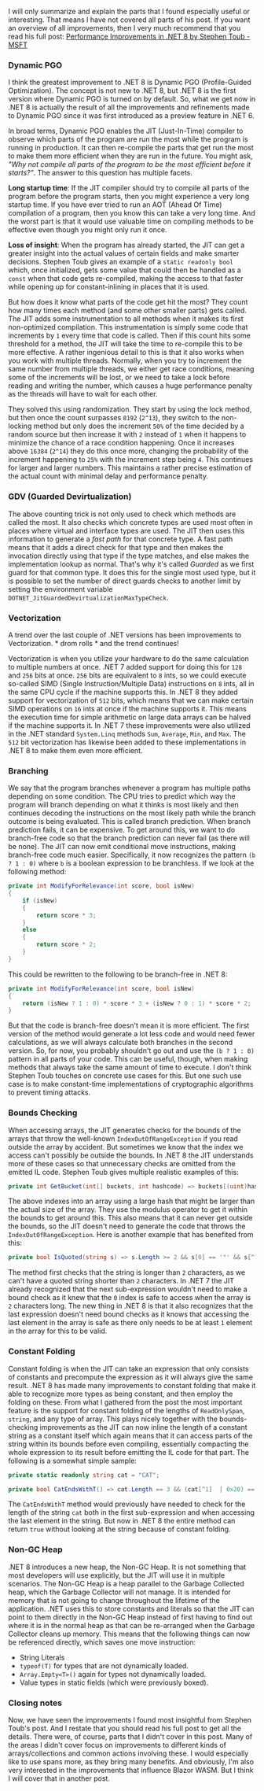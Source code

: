 I will only summarize and explain the parts that I found especially useful or interesting. That means I have not covered all parts of his post. If you want an overview of all improvements, then I very much recommend that you read his full post: [Performance Improvements in .NET 8 by Stephen Toub - MSFT](https://devblogs.microsoft.com/dotnet/performance-improvements-in-net-8/)

### Dynamic PGO
I think the greatest improvement to .NET 8 is Dynamic PGO (Profile-Guided Optimization). The concept is not new to .NET 8, but .NET 8 is the first version where Dynamic PGO is turned on by default. So, what we get now in .NET 8 is actually the result of all the improvements and refinements made to Dynamic PGO since it was first introduced as a preview feature in .NET 6.

In broad terms, Dynamic PGO enables the JIT (Just-In-Time) compiler to observe which parts of the program are run the most while the program is running in production. It can then re-compile the parts that get run the most to make them more efficient when they are run in the future. You might ask, *"Why not compile all parts of the program to be the most efficient before it starts?"*. The answer to this question has multiple facets.

**Long startup time**: 
If the JIT compiler should try to compile all parts of the program before the program starts, then you might experience a very long startup time. If you have ever tried to run an AOT (Ahead Of Time) compilation of a program, then you know this can take a very long time. And the worst part is that it would use valuable time on compiling methods to be effective even though you might only run it once.

**Loss of insight**: 
When the program has already started, the JIT can get a greater insight into the actual values of certain fields and make smarter decisions. Stephen Toub gives an example of a `static readonly bool` which, once initialized, gets some value that could then be handled as a `const` when that code gets re-compiled, making the access to that faster while opening up for constant-inlining in places that it is used.

But how does it know what parts of the code get hit the most? They count how many times each method (and some other smaller parts) gets called. The JIT adds some instrumentation to all methods when it makes its first non-optimized compilation. This instrumentation is simply some code that increments by `1` every time that code is called. Then if this count hits some threshold for a method, the JIT will take the time to re-compile this to be more effective. A rather ingenious detail to this is that it also works when you work with multiple threads. Normally, when you try to increment the same number from multiple threads, we either get race conditions, meaning some of the increments will be lost, or we need to take a lock before reading and writing the number, which causes a huge performance penalty as the threads will have to wait for each other.

They solved this using randomization. They start by using the lock method, but then once the count surpasses `8192` (`2^13`), they switch to the non-locking method but only does the increment `50%` of the time decided by a random source but then increase it with `2` instead of `1` when it happens to minimize the chance of a race condition happening. Once it increases above `16384` (`2^14`) they do this once more, changing the probability of the increment happening to `25%` with the increment step being `4`. This continues for larger and larger numbers. This maintains a rather precise estimation of the actual count with minimal delay and performance penalty.

### GDV (Guarded Devirtualization)
The above counting trick is not only used to check which methods are called the most. It also checks which concrete types are used most often in places where virtual and interface types are used. The JIT then uses this information to generate a *fast path* for that concrete type. A fast path means that it adds a direct check for that type and then makes the invocation directly using that type if the type matches, and else makes the implementation lookup as normal. That's why it's called *Guarded* as we first guard for that common type. It does this for the single most used type, but it is possible to set the number of direct guards checks to another limit by setting the environment variable `DOTNET_JitGuardedDevirtualizationMaxTypeCheck`.

### Vectorization 
A trend over the last couple of .NET versions has been improvements to Vectorization. \* drom rolls \* and the trend continues!

Vectorization is when you utilize your hardware to do the same calculation to multiple numbers at once. .NET 7 added support for doing this for `128` and `256` bits at once. `256` bits are equivalent to `8` ints, so we could execute so-called SIMD (Single Instruction/Multiple Data) instructions on `8` ints, all in the same CPU cycle if the machine supports this. In .NET 8 they added support for vectorization of `512` bits, which means that we can make certain SIMD operations on `16` ints at once if the machine supports it. This means the execution time for simple arithmetic on large data arrays can be halved if the machine supports it. In .NET 7 these improvements were also utilized in the .NET standard `System.Linq` methods `Sum`, `Average`, `Min`, and `Max`. The `512` bit vectorization has likewise been added to these implementations in .NET 8 to make them even more efficient.

### Branching
We say that the program branches whenever a program has multiple paths depending on some condition. The CPU tries to predict which way the program will branch depending on what it thinks is most likely and then continues decoding the instructions on the most likely path while the branch outcome is being evaluated. This is called branch prediction. When branch prediction fails, it can be expensive. To get around this, we want to do branch-free code so that the branch prediction can never fail (as there will be none). The JIT can now emit conditional move instructions, making branch-free code much easier. Specifically, it now recognizes the pattern `(b ? 1 : 0)` where `b` is a boolean expression to be branchless. If we look at the following method:
```csharp
private int ModifyForRelevance(int score, bool isNew)
{
    if (isNew)
    {
        return score * 3;
    }
    else
    {
        return score * 2;
    }
}
```
This could be rewritten to the following to be branch-free in .NET 8:
```csharp
private int ModifyForRelevance(int score, bool isNew)
{
    return (isNew ? 1 : 0) * score * 3 + (isNew ? 0 : 1) * score * 2;
}
```
But that the code is branch-free doesn't mean it is more efficient. The first version of the method would generate a lot less code and would need fewer calculations, as we will always calculate both branches in the second version. So, for now, you probably shouldn't go out and use the `(b ? 1 : 0)` pattern in all parts of your code. This can be useful, though, when making methods that always take the same amount of time to execute. I don't think Stephen Toub touches on concrete use cases for this. But one such use case is to make constant-time implementations of cryptographic algorithms to prevent timing attacks.

### Bounds Checking
When accessing arrays, the JIT generates checks for the bounds of the arrays that throw the well-known `IndexOutOfRangeException` if you read outside the array by accident. But sometimes we know that the index we access can't possibly be outside the bounds. In .NET 8 the JIT understands more of these cases so that unnecessary checks are omitted from the emitted IL code. Stephen Toub gives multiple realistic examples of this:
```csharp
private int GetBucket(int[] buckets, int hashcode) => buckets[(uint)hashcode % buckets.Length];
```
The above indexes into an array using a large hash that might be larger than the actual size of the array. They use the modulus operator to get it within the bounds to get around this. This also means that it can never get outside the bounds, so the JIT doesn't need to generate the code that throws the `IndexOutOfRangeException`. Here is another example that has benefited from this:
```csharp
private bool IsQuoted(string s) => s.Length >= 2 && s[0] == '"' && s[^1] == '"';
```
The method first checks that the string is longer than `2` characters, as we can't have a quoted string shorter than `2` characters. In .NET 7 the JIT already recognized that the next sub-expression wouldn't need to make a bound check as it knew that the `0` index is safe to access when the array is `2` characters long. The new thing in .NET 8 is that it also recognizes that the last expression doesn't need bound checks as it knows that accessing the last element in the array is safe as there only needs to be at least `1` element in the array for this to be valid.

### Constant Folding
Constant folding is when the JIT can take an expression that only consists of constants and precompute the expression as it will always give the same result. .NET 8 has made many improvements to constant folding that make it able to recognize more types as being constant, and then employ the folding on these. From what I gathered from the post the most important feature is the support for constant folding of the lengths of `ReadOnlySpan`, `string`, and any type of array. This plays nicely together with the bounds-checking improvements as the JIT can now inline the length of a constant string as a constant itself which again means that it can access parts of the string within its bounds before even compiling, essentially compacting the whole expression to its result before emitting the IL code for that part. The following is a somewhat simple sample:
```csharp
private static readonly string cat = "CAT";

private bool CatEndsWithT() => cat.Length == 3 && (cat[^1]  | 0x20) == 't';
```
The `CatEndsWithT` method would previously have needed to check for the length of the string `cat` both in the first sub-expression and when accessing the last element in the string. But now in .NET 8 the entire method can return `true` without looking at the string because of constant folding.

### Non-GC Heap
.NET 8 introduces a new heap, the Non-GC Heap. It is not something that most developers will use explicitly, but the JIT will use it in multiple scenarios. The Non-GC Heap is a heap parallel to the Garbage Collected heap, which the Garbage Collector will not manage. It is intended for memory that is not going to change throughout the lifetime of the application. .NET uses this to store constants and literals so that the JIT can point to them directly in the Non-GC Heap instead of first having to find out where it is in the normal heap as that can be re-arranged when the Garbage Collector cleans up memory. This means that the following things can now be referenced directly, which saves one move instruction:
- String Literals
- `typeof(T)` for types that are not dynamically loaded.
- `Array.Empty<T>()` again for types not dynamically loaded.
- Value types in static fields (which were previously boxed).

### Closing notes
Now, we have seen the improvements I found most insightful from Stephen Toub's post. And I restate that you should read his full post to get all the details. There were, of course, parts that I didn't cover in this post. Many of the areas I didn't cover focus on improvements to different kinds of arrays/collections and common actions involving these. I would especially like to use spans more, as they bring many benefits. And obviously, I'm also very interested in the improvements that influence Blazor WASM. But I think I will cover that in another post. 

